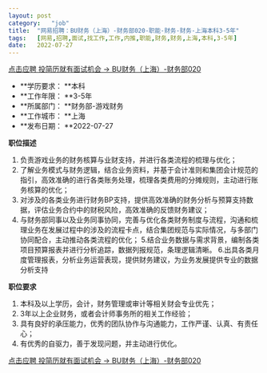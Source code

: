 ```yaml
---
layout:	post
category:	"job"
title:	"网易招聘：BU财务（上海）-财务部020-职能-财务-财务-上海本科3-5年"
tags:	[网易,招聘,面试,找工作,工作,内推,职能,财务,财务,上海,本科,3-5年]
date:	2022-07-27
---
```


[点击应聘 投简历就有面试机会 -> BU财务（上海）-财务部020](http://mobile.bole.netease.com/bole/boleDetail?id=40083&employeeId=346f03c3cda5f04c&key=all)



- **学历要求： **本科
- **工作年限： **3-5年
- **所属部门： **财务部-游戏财务
- **工作城市： **上海
- **发布日期： **2022-07-27



**职位描述**
1. 负责游戏业务的财务核算与业财支持，并进行各类流程的梳理与优化；
2. 了解业务模式与财务逻辑，结合业务资料，并基于会计准则和集团会计规范的指引，高效准确的进行各类账务处理，梳理各类费用的分摊规则，主动进行账务核算的优化； 
3. 对涉及的各类业务进行财务BP支持，提供高效准确的财务分析与预算支持数据，评估业务合约中的财税风险，高效准确的反馈财务建议； 
4. 与财务部同事以及业务同事协同，完善与优化各类财务制度与流程，沟通和梳理业务在发展过程中的涉及的流程卡点，结合集团规范与实际情况，与多部门协同配合，主动推动各类流程的优化； 
5.结合业务数据与需求背景，编制各类项目预算报表并进行分析追踪，数据列报规范，条理逻辑清晰。
6.出具各类月度管理报表，分析业务运营表现，提供财务建议，为业务发展提供专业的数据分析支持



**职位要求**
1. 本科及以上学历，会计，财务管理或审计等相关财会专业优先； 
2. 3年以上企业财务，或者会计师事务所的相关工作经验； 
3. 具有良好的承压能力，优秀的团队协作与沟通能力，工作严谨、认真、有责任心；
4. 有优秀的自驱力，善于发现问题，并主动进行优化。



[点击应聘 投简历就有面试机会 -> BU财务（上海）-财务部020](http://mobile.bole.netease.com/bole/boleDetail?id=40083&employeeId=346f03c3cda5f04c&key=all)